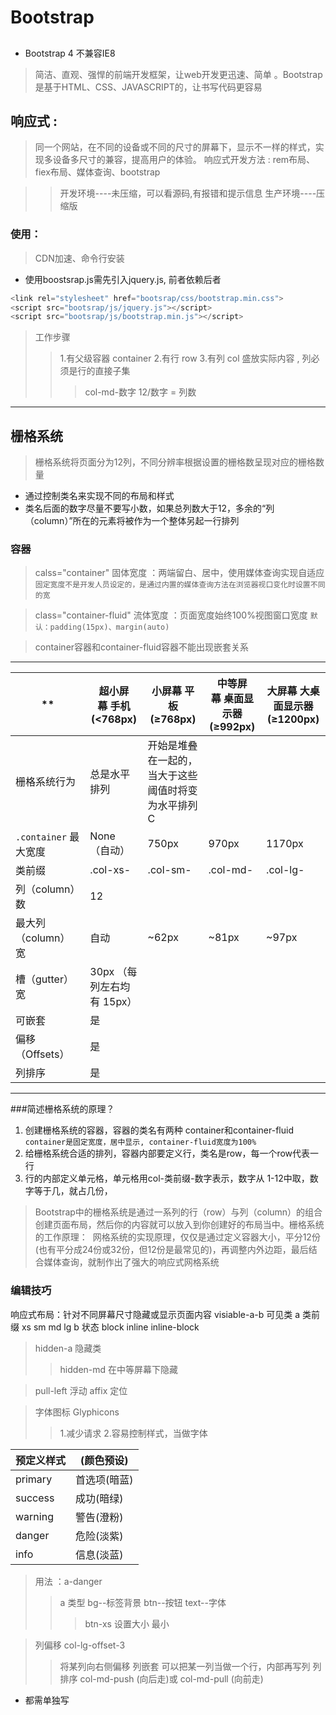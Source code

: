 # Bootstrap
##
- Bootstrap 4 不兼容IE8

> 简洁、直观、强悍的前端开发框架，让web开发更迅速、简单 
。Bootstrap是基于HTML、CSS、JAVASCRIPT的，让书写代码更容易 
## 响应式 : 
> 同一个网站，在不同的设备或不同的尺寸的屏幕下，显示不一样的样式，实现多设备多尺寸的兼容，提高用户的体验。 
> 响应式开发方法 : 
> rem布局、fiex布局、媒体查询、bootstrap 

>> 开发环境----未压缩，可以看源码,有报错和提示信息
>> 生产环境----压缩版 

### 使用： 
> CDN加速、命令行安装 
- 使用boostsrap.js需先引入jquery.js, 前者依赖后者
```js
<link rel="stylesheet" href="bootsrap/css/bootstrap.min.css">
<script src="bootsrap/js/jquery.js"></script>
<script src="bootsrap/js/bootstrap.min.js"></script>
```
> 工作步骤
>> 1.有父级容器 container
>> 2.有行 row
>> 3.有列 col 盛放实际内容 , 列必须是行的直接子集 
>>> col-md-数字 12/数字 = 列数
******
## 栅格系统 

> 栅格系统将页面分为12列，不同分辨率根据设置的栅格数呈现对应的栅格数量
- 通过控制类名来实现不同的布局和样式
- 类名后面的数字尽量不要写小数，如果总列数大于12，多余的“列（column）”所在的元素将被作为一个整体另起一行排列

### 容器
> calss="container" 固体宽度 ：两端留白、居中，使用媒体查询实现自适应`固定宽度不是开发人员设定的，是通过内置的媒体查询方法在浏览器视口变化时设置不同的宽`

> class="container-fluid" 流体宽度 ：页面宽度始终100%视图窗口宽度
`默认：padding(15px)、margin(auto)`

> container容器和container-fluid容器不能出现嵌套关系

*******
**| 超小屏幕 手机 (<768px)|	小屏幕 平板 (≥768px)	|中等屏幕 桌面显示器 (≥992px)	|大屏幕 大桌面显示器 (≥1200px)
--|--|--|--|--
栅格系统行为	|总是水平排列	|开始是堆叠在一起的，当大于这些阈值时将变为水平排列C
`.container` 最大宽度	|None （自动）	|750px|	970px	|1170px
类前缀	|.col-xs-|	.col-sm-|	.col-md-|	.col-lg-
列（column）数|	12
最大列（column）宽|	自动	|~62px|	~81px	|~97px
槽（gutter）宽	|30px （每列左右均有 15px）
可嵌套|	是
偏移（Offsets）|	是
列排序	|是
******

###简述栅格系统的原理？
1. 创建栅格系统的容器，容器的类名有两种 container和container-fluid `container是固定宽度，居中显示, container-fluid宽度为100%`
2. 给栅格系统合适的排列，容器内部要定义行，类名是row，每一个row代表一行
3. 行的内部定义单元格，单元格用col-类前缀-数字表示，数字从 1-12中取，数字等于几，就占几份，
>Bootstrap中的栅格系统是通过一系列的行（row）与列（column）的组合创建页面布局，然后你的内容就可以放入到你创建好的布局当中。栅格系统的工作原理： 
>网格系统的实现原理，仅仅是通过定义容器大小，平分12份(也有平分成24份或32份，但12份是最常见的)，再调整内外边距，最后结合媒体查询，就制作出了强大的响应式网格系统


### 编辑技巧
响应式布局：针对不同屏幕尺寸隐藏或显示页面内容
visiable-a-b 可见类
a 类前缀 xs sm md lg
b 状态 block inline inline-block

> hidden-a 隐藏类
>> hidden-md 在中等屏幕下隐藏

> pull-left 浮动
> affix 定位

> 字体图标 Glyphicons
>> 1.减少请求 2.容易控制样式，当做字体

预定义样式 	|	(颜色预设)
--|--
primary 	|	首选项(暗蓝)
success 	|	成功(暗绿)
warning 	|	警告(澄粉)
danger 		|	危险(淡紫)
info 		|	信息(淡蓝)

> 用法 ：a-danger 
>> a 类型 bg--标签背景 btn--按钮 text--字体
>>> btn-xs 设置大小 最小


> 列偏移 col-lg-offset-3
>> 将某列向右侧偏移
> 列嵌套
>>可以把某一列当做一个行，内部再写列
> 列排序
>>col-md-push (向后走)或 col-md-pull (向前走)
- 都需单独写
